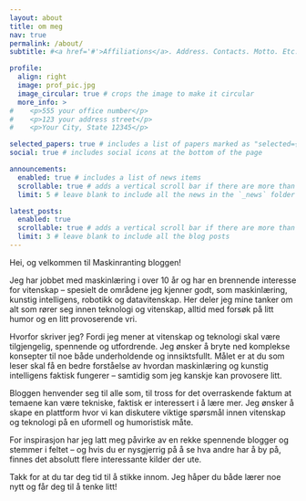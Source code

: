 ```yaml
---
layout: about
title: om meg
nav: true
permalink: /about/
subtitle: #<a href='#'>Affiliations</a>. Address. Contacts. Motto. Etc.

profile:
  align: right
  image: prof_pic.jpg
  image_circular: true # crops the image to make it circular
  more_info: >
#    <p>555 your office number</p>
#    <p>123 your address street</p>
#    <p>Your City, State 12345</p>

selected_papers: true # includes a list of papers marked as "selected={true}"
social: true # includes social icons at the bottom of the page

announcements:
  enabled: true # includes a list of news items
  scrollable: true # adds a vertical scroll bar if there are more than 3 news items
  limit: 5 # leave blank to include all the news in the `_news` folder

latest_posts:
  enabled: true
  scrollable: true # adds a vertical scroll bar if there are more than 3 new posts items
  limit: 3 # leave blank to include all the blog posts
---
```

Hei, og velkommen til Maskinranting bloggen!

Jeg har jobbet med maskinlæring i over 10 år og har en brennende interesse for vitenskap – spesielt de områdene jeg kjenner godt, som maskinlæring, kunstig intelligens, robotikk og datavitenskap. Her deler jeg mine tanker om alt som rører seg innen teknologi og vitenskap, alltid med forsøk på litt humor og en litt provoserende vri.

Hvorfor skriver jeg? Fordi jeg mener at vitenskap og teknologi skal være tilgjengelig, spennende og utfordrende. Jeg ønsker å bryte ned komplekse konsepter til noe både underholdende og innsiktsfullt. Målet er at du som leser skal få en bedre forståelse av hvordan maskinlæring og kunstig intelligens faktisk fungerer – samtidig som jeg kanskje kan provosere litt.

Bloggen henvender seg til alle som, til tross for det overraskende faktum at temaene kan være tekniske, faktisk er interessert i å lære mer. Jeg ønsker å skape en plattform hvor vi kan diskutere viktige spørsmål innen vitenskap og teknologi på en uformell og humoristisk måte.

For inspirasjon har jeg latt meg påvirke av en rekke spennende blogger og stemmer i feltet – og hvis du er nysgjerrig på å se hva andre har å by på, finnes det absolutt flere interessante kilder der ute.

Takk for at du tar deg tid til å stikke innom. Jeg håper du både lærer noe nytt og får deg til å tenke litt!

